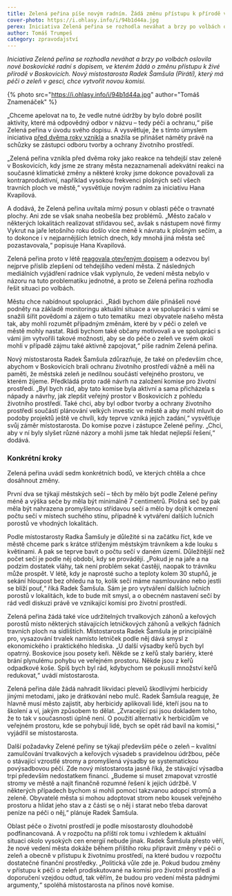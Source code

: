 ```yaml
---
title: Zelená peřina píše novým radním. Žádá změnu přístupu k přírodě ve městě
cover-photo: https://i.ohlasy.info/i/94b1d44a.jpg
perex: Iniciativa Zelená peřina se rozhodla neváhat a brzy po volbách oslovila nové boskovické radní s dopisem, ve kterém žádá o změnu přístupu k živé přírodě v Boskovicích.
author: Tomáš Trumpeš
category: zpravodajství
---
```


*Iniciativa Zelená peřina se rozhodla neváhat a brzy po volbách oslovila nové boskovické radní s dopisem, ve kterém žádá o změnu přístupu k živé přírodě v Boskovicích. Nový místostarosta Radek Šamšula (Piráti), který má péči o zeleň v gesci, chce vytvořit novou komisi.*

{% photo src="https://i.ohlasy.info/i/94b1d44a.jpg" author="Tomáš Znamenáček" %}

„Chceme apelovat na to, že vedle nutné údržby by bylo dobré posílit aktivity, které má odpovědný odbor v názvu – tedy péči a ochranu,“ píše Zelená peřina v úvodu svého dopisu. A vysvětluje, že s tímto úmyslem  iniciativa [před dvěma roky vznikla](https://ohlasy.info/clanky/2020/06/zelena-perina.html) a snažila se přinášet náměty právě na schůzky se zástupci odboru tvorby a ochrany životního prostředí.

„Zelená peřina vznikla před dvěma roky jako reakce na tehdejší stav zeleně v Boskovicích, kdy jsme ze strany města nezaznamenali adekvátní reakci na současné klimatické změny a některé kroky jsme dokonce považovali za kontraproduktivní, například vysokou frekvenci plošných sečí všech travních ploch ve městě,“ vysvětluje novým radním za iniciativu Hana Kvapilová. 

A dodává, že Zelená peřina uvítala mírný posun v oblasti péče o travnaté plochy. Ani zde se však snaha neobešla bez problémů. „Město začalo v některých lokalitách realizovat střídavou seč, avšak s nástupem nové firmy Vykrut na jaře letošního roku došlo více méně k návratu k plošným sečím, a to dokonce i v nejparnějších letních dnech, kdy mnohá jiná města seč pozastavovala,“ popisuje Hana Kvapilová.

Zelená peřina proto v létě [reagovala otevřeným dopisem](https://ohlasy.info/clanky/2022/07/zelena-perina-sece.html) a odezvou byl nejprve příslib zlepšení od tehdejšího vedení města. Z následných mediálních vyjádření radnice však vyplynulo, že vedení města nebylo v názoru na tuto problematiku jednotné, a proto se Zelená peřina rozhodla řešit situaci po volbách.

Městu chce nabídnout spolupráci. „Rádi bychom dále přinášeli nové podněty na základě monitoringu aktuální situace a ve spolupráci s vámi se snažili šířit povědomí a zájem o tuto tematiku  mezi obyvatele našeho města tak, aby mohli rozumět případným změnám, které by v péči o zeleň ve městě mohly nastat. Rádi bychom také občany motivovali a ve spolupráci s vámi jim vytvořili takové možnosti, aby se do péče o zeleň ve svém okolí mohli v případě zájmu také aktivně zapojovat,“ píše radním Zelená peřina.

Nový místostarosta Radek Šamšula zdůrazňuje, že také on především chce, abychom v Boskovicích brali ochranu životního prostředí vážně a měli na paměti, že městská zeleň je nedílnou součástí veřejného prostoru, ve kterém žijeme. Předkládá proto radě návrh na založení komise pro životní prostředí. „Byl bych rád, aby tato komise byla aktivní a sama přicházela s nápady a návrhy, jak zlepšit veřejný prostor v Boskovicích z pohledu životního prostředí. Také chci, aby byl odbor tvorby a ochrany životního prostředí součástí plánování velkých investic ve městě a aby mohl mluvit do podoby projektů ještě ve chvíli, kdy teprve vzniká jejich zadání,“ vysvětluje svůj záměr místostarosta. Do komise pozve i zástupce Zelené peřiny. „Chci, aby v ní byly slyšet různé názory a mohli jsme tak hledat nejlepší řešení,“ dodává.

### Konkrétní kroky

Zelená peřina uvádí sedm konkrétních bodů, ve kterých chtěla a chce dosáhnout změny.

První dva se týkají městských sečí – těch by mělo být podle Zelené peřiny méně a výška seče by měla být minimálně 7 centimetrů. Plošná seč by pak měla být nahrazena promyšlenou střídavou sečí a mělo by dojít k omezení počtu sečí v místech suchého stínu, případně k vytváření dalších lučních porostů ve vhodných lokalitách.

Podle místostarosty Radka Šamšuly je důležité si na začátku říct, kde ve městě chceme park s krátce střiženým městským trávníkem a kde louku s květinami. A pak se teprve bavit o počtu sečí v daném území. Důležitější než počet sečí je podle něj období, kdy se provádějí. „Pokud je na jaře a na podzim dostatek vláhy, tak není problém sekat častěji, naopak to trávníku může prospět. V létě, kdy je naprosté sucho a teploty kolem 30 stupňů, je sekání hloupost bez ohledu na to, kolik sečí máme nasmlouváno nebo jestli se blíží pouť,“ říká Radek Šamšula. Sám je pro vytváření dalších lučních porostů v lokalitách, kde to bude mít smysl, a o obecném nastavení sečí by rád vedl diskuzi právě ve vznikající komisi pro životní prostředí.

Zelená peřina žádá také více udržitelných trvalkových záhonů a keřových porostů místo některých stávajících letničkových záhonů a velkých fádních travních ploch na sídlištích. Místostarosta Radek Šamšula je principiálně pro, vysazování trvalek namísto letniček podle něj dává smysl z ekonomického i praktického hlediska. „U další výsadby keřů bych byl opatrný. Boskovice jsou posety keři. Někde se z keřů staly bariéry, které brání plynulému pohybu ve veřejném prostoru. Někde jsou z keřů odpadkové koše. Spíš bych byl rád, kdybychom se pokusili množství keřů redukovat,“ uvádí místostarosta.

Zelená peřina dále žádá nahradit likvidaci plevelů škodlivými herbicidy jinými metodami, jako je drátkování nebo mulč. Radek Šamšula reaguje, že hlavně musí město zajistit, aby herbicidy aplikovali lidé, kteří jsou na to školení a ví, jakým způsobem to dělat. „Zvracející psi jsou dokladem toho, že to tak v současnosti úplně není. O použití alternativ k herbicidům ve veřejném prostoru, kde se pohybují lidé, bych se opět rád bavil na komisi,“ vyjádřil se místostarosta.

Další požadavky Zelené peřiny se týkají především péče o zeleň – kvalitní zamulčování trvalkových a keřových výsadeb s pravidelnou údržbou, péče o stávající vzrostlé stromy a promyšlená výsadby se systematickou povýsadbovou péčí. Zde nový místostarosta jasně říká, že stávající výsadba trpí především nedostatkem financí. „Budeme si muset zmapovat vzrostlé stromy ve městě a najít finančně rozumné řešení k jejich údržbě. V některých případech bychom si mohli pomoci takzvanou adopcí stromů a zeleně. Obyvatelé města si mohou adoptovat strom nebo kousek veřejného prostoru a hlídat jeho stav a z části se o něj i starat nebo třeba darovat peníze na péči o něj,“ plánuje Radek Šamšula.

Oblast péče o životní prostředí je podle mísostarosty dlouhodobě podfinancovaná. A v rozpočtu na příští rok tomu i vzhledem k aktuální situaci okolo vysokých cen energií nebude jinak. Radek Šamšula přesto věří, že nové vedení města dokáže během příštího roku připravit změny v péči o zeleň a obecně v přístupu k životnímu prostředí, na které budou v rozpočtu dostatečné finanční prostředky. „Politická vůle zde je. Pokud budou změny v přístupu k péči o zeleň prodiskutované na komisi pro životní prostředí a doporučení vzejdou odtud, tak věřím, že budou pro vedení města pádnými argumenty,“ spoléhá místostarosta na přínos nové komise.